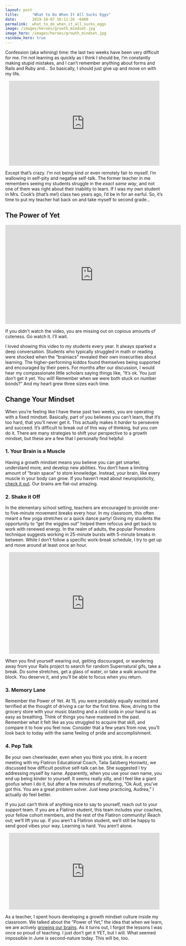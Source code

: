 ```yaml
---
layout: post
title:      "What to Do When It All Sucks Eggs"
date:       2019-10-07 16:11:26 -0400
permalink:  what_to_do_when_it_all_sucks_eggs
image: /images/heroes/growth_mindset.jpg
image_hero: /images/heroes/growth_mindset.jpg
rainbow_hero: true
---
```



Confession (aka whining) time: the last two weeks have been very difficult for me. I’m not learning as quickly as I think I should be, I’m constantly making stupid mistakes, and I can’t remember anything about forms and Rails and Ruby and... So basically, I should just give up and move on with my life.

<center><iframe src="https://giphy.com/embed/AoK8BL6wksRjO" width="480" height="270" frameBorder="0" class="giphy-embed" allowFullScreen></iframe></center>

Except that’s crazy. I’m not being kind or even remotely fair to myself. I’m wallowing in self-pity and negative self-talk. The former teacher in me remembers seeing my students struggle in the _exact same way_, and not one of them was right about their inability to learn. If I was my own student in Mrs. Cook’s (that’s me!) class two years ago, I’d be in for an earful. So, it’s time to put my teacher hat back on and take myself to second grade…


## The Power of Yet

<center><iframe width="560" height="315" src="https://www.youtube.com/embed/OFKVoCuwl2s" frameborder="0" allow="accelerometer; autoplay; encrypted-media; gyroscope; picture-in-picture" allowfullscreen></iframe></center>

If you didn’t watch the video, you are missing out on copious amounts of cuteness. Go watch it. I’ll wait.

I loved showing this video to my students every year. It always sparked a deep conversation. Students who typically struggled in math or reading were shocked when the “brainiacs” revealed their own insecurities about learning. The higher-performing kiddos found themselves being supported and encouraged by their peers. For months after our discussion, I would hear my compassionate little scholars saying things like, “It’s ok. You just don’t get it yet. You will! Remember when we were both stuck on number bonds?” And my heart grew three sizes each time. 


## Change Your Mindset

When you’re feeling like I have these past two weeks, you are operating with a fixed mindset. Basically, part of you believes you can’t learn, that it’s too hard, that you’ll never get it. This actually makes it _harder_ to persevere and succeed. It’s difficult to break out of this way of thinking, but you _can_ do it. There are many strategies to shift your perspective to a growth mindset, but these are a few that I personally find helpful:



### 1. Your Brain is a Muscle

Having a growth mindset means you believe you can get smarter, understand more, and develop new abilities. You don’t have a limiting amount of “brain space” to store knowledge. Instead, your brain, like every muscle in your body can _grow_. If you haven’t read about neuroplasticity, [check it out](https://positivepsychology.com/neuroplasticity/). Our brains are flat-out amazing.

### 2. Shake it Off

In the elementary school setting, teachers are encouraged to provide one- to five-minute movement breaks every hour. In my classroom, this often meant a few yoga stretches or a quick dance party! Giving my students the opportunity to “get the wiggles out” helped them refocus and get back to work with renewed energy. In the realm of adults, the popular Pomodoro technique suggests working in 25-minute bursts with 5-minute breaks in between. While I don’t follow a specific work-break schedule, I try to get up and move around at least once an hour. 


<center><iframe src="https://giphy.com/embed/GoWH9YV4t3n4Q" width="480" height="323" frameBorder="0" class="giphy-embed" allowFullScreen></iframe></center>


When you find yourself wearing out, getting discouraged, or wandering away from your Rails project to search for random Supernatural gifs, take a break. Do some stretches, get a glass of water, or take a walk around the block. You deserve it, and you’ll be able to focus when you return.

### 3. Memory Lane

Remember the Power of Yet. At 15, you were probably equally excited and terrified at the thought of driving a car for the first time. Now, driving to the grocery store with your music blasting and a cold soda in your hand is as easy as breathing. Think of things you have mastered in the past. Remember what it felt like as you struggled to acquire that skill, and compare it to how you feel now. Consider that a few years from now, you’ll look back to today with the same feeling of pride and accomplishment.

### 4. Pep Talk

Be your own cheerleader, even when you think you stink. In a recent meeting with my Flatiron Educational Coach, Talia Salzberg Horowitz, we discussed how difficult positive self-talk can be. She suggested I try addressing myself by name. Apparently, when you use your own name, you end up being kinder to yourself. It seems really silly, and I feel like a giant goofus when I do it, but after a few minutes of muttering, “Ok Aud, you’ve got this. You are a great problem solver. Just keep practicing, Audrea,” I actually do feel better.


If you just can’t think of anything nice to say to yourself, reach out to your support team. If you are a Flatiron student, this team includes your coaches, your fellow cohort members, and the rest of the Flatiron community! Reach out; we’ll lift you up. If you aren’t a Flatiron student, we’ll still be happy to send good vibes your way. Learning is hard. You aren’t alone.


<center><iframe src="https://giphy.com/embed/URCzmzLXfQIBG" width="480" height="244" frameBorder="0" class="giphy-embed" allowFullScreen></iframe></center>


As a teacher, I spent hours developing a growth mindset culture inside my classroom. We talked about the “Power of Yet,” the idea that when we learn, we are actively [growing our brains](https://charterforcompassion.org/the-brain-science-behind-learning). As it turns out, I forgot the lessons I was once so proud of teaching. I just don’t get it YET, but I will. What seemed impossible in June is second-nature today. This will be, too. 

